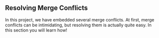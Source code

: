 ## Resolving Merge Conflicts

In this project, we have embedded several merge conflicts. At first, merge conflicts can be intimidating, but resolving them is actually quite easy. In this section you will learn how!
